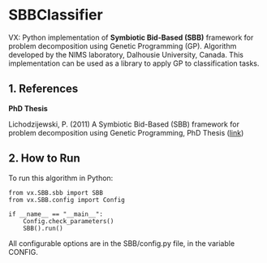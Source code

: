 # SBBClassifier
VX: Python implementation of **Symbiotic Bid-Based (SBB)** framework for problem decomposition using Genetic Programming (GP). Algorithm developed by the NIMS laboratory, Dalhousie University, Canada. This implementation can be used as a library to apply GP to classification tasks.

## 1. References
**PhD Thesis**

Lichodzijewski, P. (2011) A Symbiotic Bid-Based (SBB) framework for problem decomposition using Genetic Programming, PhD Thesis ([link](http://web.cs.dal.ca/~mheywood/Thesis/PLichodzijewski.pdf))

## 2. How to Run

To run this algorithm in Python:
```
from vx.SBB.sbb import SBB
from vx.SBB.config import Config

if __name__ == "__main__":
    Config.check_parameters()
    SBB().run()
```

All configurable options are in the SBB/config.py file, in the variable CONFIG.
